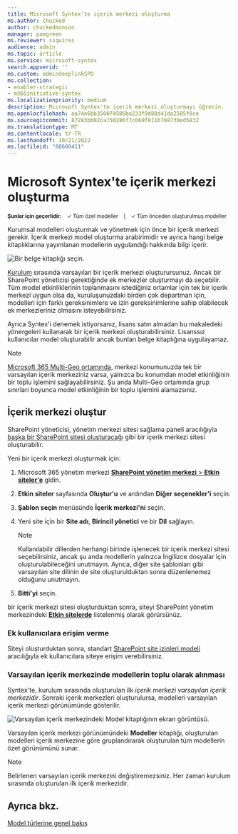 ```yaml
---
title: Microsoft Syntex'te içerik merkezi oluşturma
ms.author: chucked
author: chuckedmonson
manager: pamgreen
ms.reviewer: ssquires
audience: admin
ms.topic: article
ms.service: microsoft-syntex
search.appverid: ''
ms.custom: admindeeplinkSPO
ms.collection:
- enabler-strategic
- m365initiative-syntex
ms.localizationpriority: medium
description: Microsoft Syntex'te içerik merkezi oluşturmayı öğrenin.
ms.openlocfilehash: aa74e6bb350074586ba233f9d88d41da2505f8ce
ms.sourcegitcommit: 87283bb02ca750286f7c069f811b788730ed5832
ms.translationtype: MT
ms.contentlocale: tr-TR
ms.lasthandoff: 10/21/2022
ms.locfileid: "68660411"
---
```

# <a name="create-a-content-center-in-microsoft-syntex"></a>Microsoft Syntex'te içerik merkezi oluşturma

<sup>**Şunlar için geçerlidir:**  &ensp; &#10003; Tüm özel modeller &ensp; | &ensp; &#10003; Tüm önceden oluşturulmuş modeller</sup>

<!---
</br>

> [!VIDEO https://www.microsoft.com/videoplayer/embed/RE4CPSF]

</br>
--->

Kurumsal modelleri oluşturmak ve yönetmek için önce bir içerik merkezi gerekir. İçerik merkezi model oluşturma arabirimidir ve ayrıca hangi belge kitaplıklarına yayımlanan modellerin uygulandığı hakkında bilgi içerir.

   ![Bir belge kitaplığı seçin.](../media/content-understanding/content-center-page.png)

[Kurulum](set-up-content-understanding.md) sırasında varsayılan bir içerik merkezi oluşturursunuz. Ancak bir SharePoint yöneticisi gerektiğinde ek merkezler oluşturmayı da seçebilir. Tüm model etkinliklerinin toplanmasını istediğiniz ortamlar için tek bir içerik merkezi uygun olsa da, kuruluşunuzdaki birden çok departman için, modelleri için farklı gereksinimlere ve izin gereksinimlerine sahip olabilecek ek merkezleriniz olmasını isteyebilirsiniz.

Ayrıca Syntex'i denemek istiyorsanız, lisans satın almadan bu makaledeki yönergeleri kullanarak bir içerik merkezi oluşturabilirsiniz. Lisanssız kullanıcılar model oluşturabilir ancak bunları belge kitaplığına uygulayamaz.

> [!NOTE]
> [Microsoft 365 Multi-Geo ortamında](../enterprise/microsoft-365-multi-geo.md), merkezi konumunuzda tek bir varsayılan içerik merkeziniz varsa, yalnızca bu konumdan model etkinliğinin bir toplu işlemini sağlayabilirsiniz. Şu anda Multi-Geo ortamında grup sınırları boyunca model etkinliğinin bir toplu işlemini alamazsınız. 

## <a name="create-a-content-center"></a>İçerik merkezi oluştur

SharePoint yöneticisi, yönetim merkezi sitesi sağlama paneli aracılığıyla [başka bir SharePoint sitesi oluşturacağı](/sharepoint/create-site-collection) gibi bir içerik merkezi sitesi oluşturabilir.

Yeni bir içerik merkezi oluşturmak için:

1. Microsoft 365 yönetim merkezi <a href="https://go.microsoft.com/fwlink/?linkid=2185220" target="_blank">**SharePoint yönetim merkezi** > **Etkin siteler'e**</a> gidin.

2. **Etkin siteler** sayfasında **Oluştur'u** ve ardından **Diğer seçenekler'i** seçin.

3. **Şablon seçin** menüsünde **İçerik merkezi'ni** seçin.

4. Yeni site için bir **Site adı**, **Birincil yönetici** ve bir **Dil** sağlayın.</br>

   > [!NOTE] 
   > Kullanılabilir dillerden herhangi birinde işlenecek bir içerik merkezi sitesi seçebilirsiniz, ancak şu anda modellerin yalnızca İngilizce dosyalar için oluşturulabileceğini unutmayın. Ayrıca, diğer site şablonları gibi varsayılan site dilinin de site oluşturulduktan sonra düzenlenemez olduğunu unutmayın.

5. **Bitti'yi** seçin.
 
bir içerik merkezi sitesi oluşturduktan sonra, siteyi SharePoint yönetim merkezindeki <a href="https://go.microsoft.com/fwlink/?linkid=2185220" target="_blank">**Etkin sitelerde**</a> listelenmiş olarak görürsünüz. 

### <a name="give-access-to-additional-users"></a>Ek kullanıcılara erişim verme
 
Siteyi oluşturduktan sonra, standart [SharePoint site izinleri modeli](/sharepoint/modern-experience-sharing-permissions) aracılığıyla ek kullanıcılara siteye erişim verebilirsiniz.

### <a name="roll-up-of-models-in-the-default-content-center"></a>Varsayılan içerik merkezinde modellerin toplu olarak alınması

Syntex'te, kurulum sırasında oluşturulan ilk *içerik merkezi varsayılan içerik merkezidir*. Sonraki içerik merkezleri oluşturulursa, modelleri varsayılan içerik merkezi görünümünde gösterilir.

![Varsayılan içerik merkezindeki Model kitaplığının ekran görüntüsü.](../media/content-understanding/model-library-default-content-center.png)

Varsayılan içerik merkezi görünümündeki **Modeller** kitaplığı, oluşturulan modelleri içerik merkezine göre gruplandırarak oluşturulan tüm modellerin özet görünümünü sunar.

> [!NOTE]
> Belirlenen varsayılan içerik merkezini değiştiremezsiniz. Her zaman kurulum sırasında oluşturulan ilk içerik merkezidir. 

## <a name="see-also"></a>Ayrıca bkz.

[Model türlerine genel bakış](model-types-overview.md)


